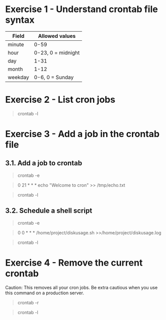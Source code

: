 # Exercise 1 - Understand crontab file syntax

| Field   | Allowed values     |
|---------|--------------------|
| minute  | 0-59               |
| hour    | 0-23, 0 = midnight |
| day     | 1-31               |
| month   | 1-12               |
| weekday | 0-6, 0 = Sunday    |

# Exercise 2 - List cron jobs

> crontab -l

# Exercise 3 - Add a job in the crontab file

## 3.1. Add a job to crontab

> crontab -e

> 0 21 * * * echo "Welcome to cron" >> /tmp/echo.txt

> crontab -l

## 3.2. Schedule a shell script

> crontab -e

> 0 0 * * * /home/project/diskusage.sh >>/home/project/diskusage.log

> crontab -l

# Exercise 4 - Remove the current crontab

Caution: This removes all your cron jobs. Be extra cautious when you use this command on a production server.

> crontab -r

> crontab -l
